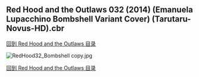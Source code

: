 ## Red Hood and the Outlaws 032 (2014) (Emanuela Lupacchino Bombshell Variant Cover) (Tarutaru-Novus-HD).cbr


[回到 Red Hood and the Outlaws 目录](https://github.com/alicewish/markdown/blob/master/series/Red-Hood-Outlaws.md)


![RedHood32_Bombshell copy.jpg](https://wx1.sinaimg.cn/large/6a9fdecagy1fq347t6dx3j21kw2ewqv5.jpg)

[回到 Red Hood and the Outlaws 目录](https://github.com/alicewish/markdown/blob/master/series/Red-Hood-Outlaws.md)

